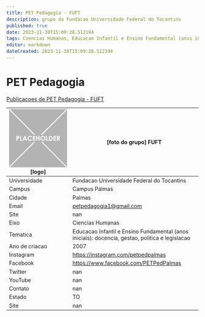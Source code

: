 ```yaml
---
title: PET Pedagogia - FUFT
description: grupo da Fundacao Universidade Federal do Tocantins
published: true
date: 2023-11-30T15:09:28.512194
tags: Ciencias Humanas, Educacao Infantil e Ensino Fundamental (anos iniciais): docencia, gestao, politica e legislacao
editor: markdown
dateCreated: 2023-11-30T15:09:28.512194
---
```


# PET Pedagogia

[Publicacoes de PET Pedagogia - FUFT](/atividade/174PETPedagogiaFUFT/feed.md)

| ![placeholder.png](/placeholder.png) [logo] | [foto do grupo] FUFT         |
| ------------------------------------------- | ------------------------------------------------- |
| Universidade                                | Fundacao Universidade Federal do Tocantins      |
| Campus                                      | Campus Palmas            |
| Cidade                                      | Palmas             |
| Email                                       | petpedagogia1@gmail.com             |
| Site                                        | nan              |
| Eixo                                        | Ciencias Humanas              |
| Tematica                                    | Educacao Infantil e Ensino Fundamental (anos iniciais): docencia, gestao, politica e legislacao          |
| Ano de criacao                              | 2007        |
| Instagram                                   | https://instagram.com/petpedpalmas         |
| Facebook                                    | https://www.facebook.com/PETPedPalmas          |
| Twitter                                     | nan           |
| YouTube                                     | nan           |
| Contato                                     | nan         |
| Estado                                      |  TO            |
| Site                                        | nan |
